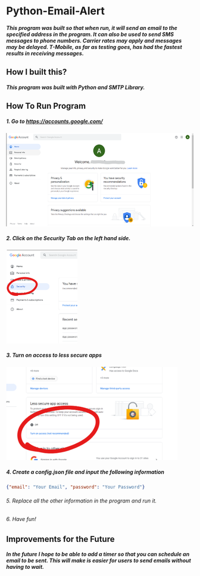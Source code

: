 # Python-Email-Alert
##### This program was built so that when run, it will send an email to the specified address in the program. It can also be used to send SMS messages to phone numbers. Carrier rates may apply and messages may be delayed. T-Mobile, as far as testing goes, has had the fastest results in receiving messages.
## How I built this?
##### This program was built with Python and SMTP Library. 

## How To Run Program
##### 1. Go to https://accounts.google.com/
<img height=250px src=img/step1.png>

##### 2. Click on the Security Tab on the left hand side.
<img height=250px src=img/step2.png>

##### 3. Turn on access to less secure apps 
<img height=250px src=img/step3.png>

##### 4. Create a config.json file and input the following information
```json
{"email": "Your Email", "password": "Your Password"}
```
###### 5. Replace all the other information in the program and run it.

###### 6. Have fun!

## Improvements for the Future
##### In the future I hope to be able to add a timer so that you can schedule an email to be sent. This will make is easier for users to send emails without having to wait.